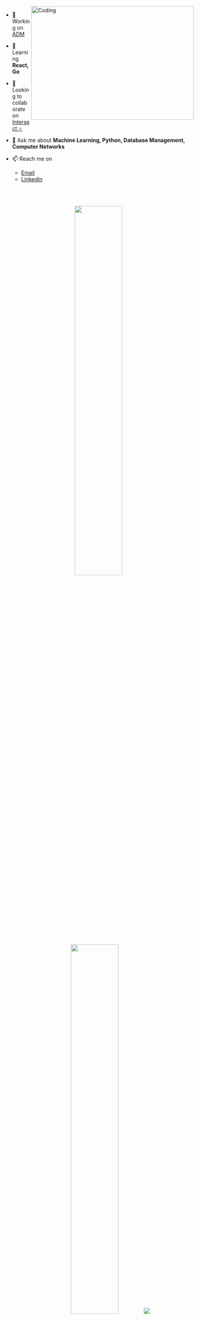 <!-- [![MasterHead](https://github.com/gopuman/FirstSession/blob/master/oie_ZFhQaTK9ec1G.gif)](https://github.com/gopuman/) -->
<!-- <h1 align="center">Hey!👋 I'm Gopal Nambiar</h1> -->
<img align="right" alt="Coding" height="300" width="430" src="https://c.tenor.com/NOYF3f82b_gAAAAC/programmer.gif">

<!-- <h3 align="left">About me: </h3> -->

- 🔭 Working on [ADM](https://github.com/gopuman/ADM)

- 🌱 Learning **React, Go**

- 👯 Looking to collaborate on [Intersect ∩](https://github.com/gopuman/Intersect)

- 💬 Ask me about **Machine Learning, Python, Database Management, Computer Networks**

- 📫 Reach me on 
  - [Email](gopalnambiar2@gmail.com)
  - [LinkedIn](https://www.linkedin.com/in/gopal-nambiar2/)
<br>
<br>
<p align="center">
  <img height="50%" width="auto" src ="https://github-readme-stats.vercel.app/api?username=gopuman&show_icons=true&count_private=true&theme=darcula&hide_border=true&hide=issues,contribs&bg_color=00000000">
  <img height="50%" width="auto" src ="https://github-readme-stats.vercel.app/api/top-langs/?username=gopuman&layout=compact&hide_border=true&theme=darcula&bg_color=00000000&langs_count=6&hide=jupyter%20notebook,tex,css,php&">
  <img src ="https://github-readme-streak-stats.herokuapp.com?user=gopuman&theme=darcula&hide_border=true&background=FFFFFF00">
  <br>
  <br>
</p>
